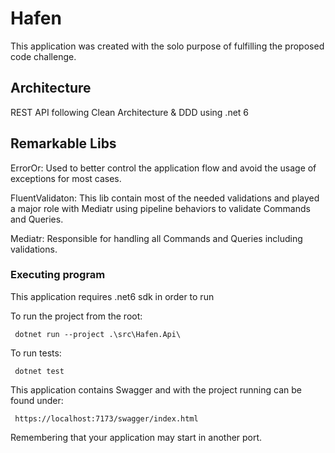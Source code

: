 # Hafen

This application was created with the solo purpose of fulfilling the proposed code challenge.

## Architecture

REST API following Clean Architecture & DDD using .net 6

## Remarkable Libs

ErrorOr: Used to better control the application flow and avoid the usage of exceptions for most cases.

FluentValidaton: This lib contain most of the needed validations and played a major role with Mediatr using pipeline behaviors to validate Commands and Queries.

Mediatr: Responsible for handling all Commands and Queries including validations.

### Executing program

This application requires .net6 sdk in order to run

To run the project from the root:
```
 dotnet run --project .\src\Hafen.Api\
```
To run tests:
```
 dotnet test
```
This application contains Swagger and with the project running can be found under:
```
 https://localhost:7173/swagger/index.html
```
Remembering that your application may start in another port.
